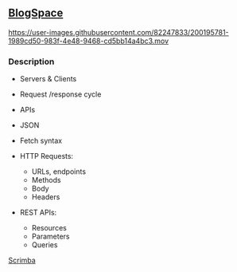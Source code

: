 ## [BlogSpace](http://frontendella.github.io/Blog/)


https://user-images.githubusercontent.com/82247833/200195781-1989cd50-983f-4e48-9468-cd5bb14a4bc3.mov



### Description

* Servers & Clients 
* Request /response cycle 
* APIs
* JSON
* Fetch syntax 


* HTTP Requests: 
  * URLs, endpoints
  * Methods
  * Body
  * Headers

* REST APIs: 
  * Resources
  * Parameters
  * Queries


[Scrimba](https://scrimba.com/allcourses)

